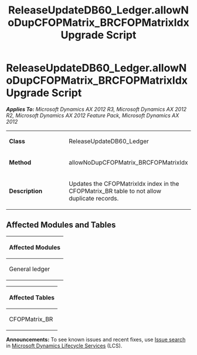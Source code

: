 ﻿---
title: ReleaseUpdateDB60_Ledger.allowNoDupCFOPMatrix_BRCFOPMatrixIdx Upgrade Script
TOCTitle: ReleaseUpdateDB60_Ledger.allowNoDupCFOPMatrix_BRCFOPMatrixIdx Upgrade Script
ms:assetid: 5129a1fe-f6e1-4fc0-47d2-1c84f4297527
ms:mtpsurl: https://msdn.microsoft.com/en-us/library/JJ685520(v=AX.60)
ms:contentKeyID: 49708222
ms.date: 05/18/2015
mtps_version: v=AX.60
---

# ReleaseUpdateDB60\_Ledger.allowNoDupCFOPMatrix\_BRCFOPMatrixIdx Upgrade Script 


_**Applies To:** Microsoft Dynamics AX 2012 R3, Microsoft Dynamics AX 2012 R2, Microsoft Dynamics AX 2012 Feature Pack, Microsoft Dynamics AX 2012_

<table>
<colgroup>
<col style="width: 50%" />
<col style="width: 50%" />
</colgroup>
<tbody>
<tr class="odd">
<td><p><strong>Class</strong></p></td>
<td><p>ReleaseUpdateDB60_Ledger</p></td>
</tr>
<tr class="even">
<td><p><strong>Method</strong></p></td>
<td><p>allowNoDupCFOPMatrix_BRCFOPMatrixIdx</p></td>
</tr>
<tr class="odd">
<td><p><strong>Description</strong></p></td>
<td><p>Updates the CFOPMatrixIdx index in the CFOPMatrix_BR table to not allow duplicate records.</p></td>
</tr>
</tbody>
</table>


## Affected Modules and Tables

<table>
<colgroup>
<col style="width: 100%" />
</colgroup>
<thead>
<tr class="header">
<th><p>Affected Modules</p></th>
</tr>
</thead>
<tbody>
<tr class="odd">
<td><p>General ledger</p></td>
</tr>
</tbody>
</table>


<table>
<colgroup>
<col style="width: 100%" />
</colgroup>
<thead>
<tr class="header">
<th><p>Affected Tables</p></th>
</tr>
</thead>
<tbody>
<tr class="odd">
<td><p>CFOPMatrix_BR</p></td>
</tr>
</tbody>
</table>

  
**Announcements:** To see known issues and recent fixes, use [Issue search](http://go.microsoft.com/fwlink/?linkid=389258) in [Microsoft Dynamics Lifecycle Services](http://go.microsoft.com/fwlink/?linkid=306505) (LCS).

